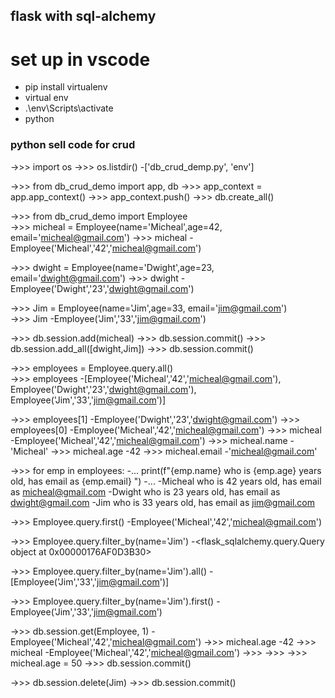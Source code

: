 ## flask with sql-alchemy

# set up in vscode

- pip install virtualenv
- virtual env
- .\env\Scripts\activate
- python


### python sell code for crud 

->>> import os
->>> os.listdir()
-['db_crud_demp.py', 'env']


->>> from db_crud_demo import app, db 
->>> app_context = app.app_context()
->>> app_context.push()
->>> db.create_all()
 
->>> from db_crud_demo import Employee  
->>> micheal = Employee(name='Micheal',age=42, email='micheal@gmail.com')
->>> micheal
-Employee('Micheal','42','micheal@gmail.com')

->>> dwight = Employee(name='Dwight',age=23, email='dwight@gmail.com') 
->>> dwight
-Employee('Dwight','23','dwight@gmail.com')


->>> Jim = Employee(name='Jim',age=33, email='jim@gmail.com')          
->>> Jim
-Employee('Jim','33','jim@gmail.com')

 
->>> db.session.add(micheal) 
->>> db.session.commit()
->>> db.session.add_all([dwight,Jim]) 
->>> db.session.commit()


->>> employees = Employee.query.all()    
->>> employees
-[Employee('Micheal','42','micheal@gmail.com'), Employee('Dwight','23','dwight@gmail.com'), Employee('Jim','33','jim@gmail.com')]

->>> employees[1] 
-Employee('Dwight','23','dwight@gmail.com')
->>> employees[0] 
-Employee('Micheal','42','micheal@gmail.com')
->>> micheal
-Employee('Micheal','42','micheal@gmail.com')
->>> micheal.name
-'Micheal'
->>> micheal.age
-42
->>> micheal.email
-'micheal@gmail.com'


->>> for emp in employees:
-...     print(f"{emp.name} who is {emp.age} years old, has email as {emp.email} ")
-...
-Micheal who is 42 years old, has email as micheal@gmail.com
-Dwight who is 23 years old, has email as dwight@gmail.com
-Jim who is 33 years old, has email as jim@gmail.com


->>> Employee.query.first()
-Employee('Micheal','42','micheal@gmail.com')

->>> Employee.query.filter_by(name='Jim') 
-<flask_sqlalchemy.query.Query object at 0x00000176AF0D3B30>

->>> Employee.query.filter_by(name='Jim').all()
-[Employee('Jim','33','jim@gmail.com')]

->>> Employee.query.filter_by(name='Jim').first()
-Employee('Jim','33','jim@gmail.com')

->>> db.session.get(Employee, 1) 
-Employee('Micheal','42','micheal@gmail.com')
->>> micheal.age
-42
->>> micheal
-Employee('Micheal','42','micheal@gmail.com')
->>>
->>> 
->>> micheal.age = 50
->>> db.session.commit()


->>> db.session.delete(Jim)
->>> db.session.commit()
